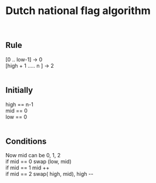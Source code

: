# Dutch national flag algorithm
​
## Rule
[0 .. low-1] -> 0 \
[high + 1 ..... n ] -> 2 \
​
## Initially
high == n-1 \
mid == 0 \
low == 0 \
​
## Conditions
Now mid can be 0, 1, 2 \
​
if mid == 0 swap (low, mid) \
if mid == 1 mid ++ \
if mid == 2 swap( high, mid), high -- \
​
​
